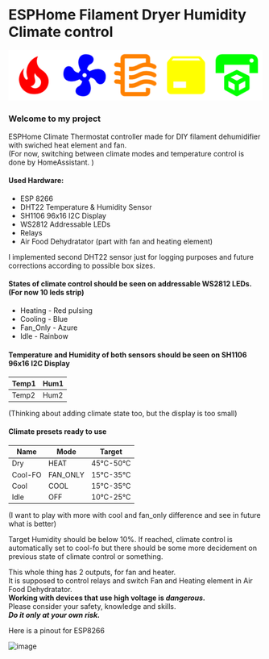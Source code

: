 # ESPHome Filament Dryer Humidity Climate control
<p align="center">
  <img src="/images/Logo.png">
</p>

### Welcome to my project 
ESPHome Climate Thermostat controller made for DIY filament dehumidifier with swiched heat element and fan.  
(For now, switching between climate modes and temperature control is done by HomeAssistant. )

#### Used Hardware:
- ESP 8266
- DHT22 Temperature & Humidity Sensor
- SH1106 96x16 I2C Display
- WS2812 Addressable LEDs
- Relays
- Air Food Dehydratator (part with fan and heating element)

I implemented second DHT22 sensor just for logging purposes and future corrections according to possible box sizes.

#### States of climate control should be seen on addressable WS2812 LEDs. (For now 10 leds strip)
- Heating - Red pulsing
- Cooling - Blue
- Fan_Only - Azure
- Idle - Rainbow

#### Temperature and Humidity of both sensors should be seen on SH1106 96x16 I2C Display  

| Temp1 | Hum1 |
| ----- | ---- |
| Temp2 | Hum2 |

(Thinking about adding climate state too, but the display is too small)

#### Climate presets ready to use
| Name | Mode | Target |
| --- | --- | --- |
| Dry | HEAT | 45°C-50°C |
| Cool-FO | FAN_ONLY | 15°C-35°C |
| Cool | COOL | 15°C-35°C |
| Idle | OFF | 10°C-25°C |

(I want to play with more with cool and fan_only difference and see in future what is better)

Target Humidity should be below 10%.
If reached, climate control is automatically set to cool-fo but there should be some more decidement on previous state of climate control or something.

This whole thing has 2 outputs, for fan and heater.  
It is supposed to control relays and switch Fan and Heating element in Air Food Dehydratator.  
**Working with devices that use high voltage is _dangerous._**  
Please consider your safety, knowledge and skills.  
***Do it only at your own risk.***  

Here is a pinout for ESP8266 

![image](https://github.com/roboraptor/esphome-FilHumClimate/assets/17791899/8a86260f-8051-45bf-810f-c442ea61d9a9)
